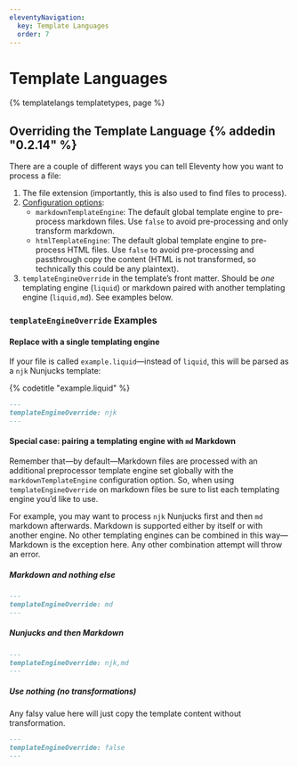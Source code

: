 ```yaml
---
eleventyNavigation:
  key: Template Languages
  order: 7
---
```

# Template Languages

{% templatelangs templatetypes, page %}

## Overriding the Template Language {% addedin "0.2.14" %}

There are a couple of different ways you can tell Eleventy how you want to process a file:

1. The file extension (importantly, this is also used to find files to process).
2. [Configuration options](/docs/config/):
    * `markdownTemplateEngine`: The default global template engine to pre-process markdown files. Use `false` to avoid pre-processing and only transform markdown.
    * `htmlTemplateEngine`: The default global template engine to pre-process HTML files. Use `false` to avoid pre-processing and passthrough copy the content (HTML is not transformed, so technically this could be any plaintext).
3. `templateEngineOverride` in the template’s front matter. Should be _one_ templating engine (`liquid`) or markdown paired with another templating engine (`liquid,md`). See examples below.

### `templateEngineOverride` Examples

#### Replace with a single templating engine

If your file is called `example.liquid`—instead of `liquid`, this will be parsed as a `njk` Nunjucks template:

{% codetitle "example.liquid" %}

```markdown
---
templateEngineOverride: njk
---
```

#### Special case: pairing a templating engine with `md` Markdown

Remember that—by default—Markdown files are processed with an additional preprocessor template engine set globally with the `markdownTemplateEngine` configuration option. So, when using `templateEngineOverride` on markdown files be sure to list each templating engine you’d like to use.

For example, you may want to process `njk` Nunjucks first and then `md` markdown afterwards. Markdown is supported either by itself or with another engine. No other templating engines can be combined in this way—Markdown is the exception here. Any other combination attempt will throw an error.

##### Markdown and nothing else

```markdown
---
templateEngineOverride: md
---
```

##### Nunjucks and then Markdown

```markdown
---
templateEngineOverride: njk,md
---
```

##### Use nothing (no transformations)

Any falsy value here will just copy the template content without transformation.

```markdown
---
templateEngineOverride: false
---
```
